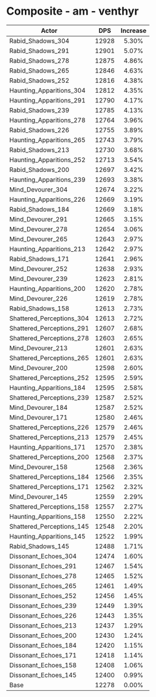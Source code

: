# Composite - am - venthyr
| Actor | DPS | Increase |
|---|:---:|:---:|
|Rabid_Shadows_304|12928|5.30%|
|Rabid_Shadows_291|12901|5.07%|
|Rabid_Shadows_278|12875|4.86%|
|Rabid_Shadows_265|12846|4.63%|
|Rabid_Shadows_252|12816|4.38%|
|Haunting_Apparitions_304|12812|4.35%|
|Haunting_Apparitions_291|12790|4.17%|
|Rabid_Shadows_239|12785|4.13%|
|Haunting_Apparitions_278|12764|3.96%|
|Rabid_Shadows_226|12755|3.89%|
|Haunting_Apparitions_265|12743|3.79%|
|Rabid_Shadows_213|12730|3.68%|
|Haunting_Apparitions_252|12713|3.54%|
|Rabid_Shadows_200|12697|3.42%|
|Haunting_Apparitions_239|12693|3.38%|
|Mind_Devourer_304|12674|3.22%|
|Haunting_Apparitions_226|12669|3.19%|
|Rabid_Shadows_184|12669|3.18%|
|Mind_Devourer_291|12665|3.15%|
|Mind_Devourer_278|12654|3.06%|
|Mind_Devourer_265|12643|2.97%|
|Haunting_Apparitions_213|12642|2.97%|
|Rabid_Shadows_171|12641|2.96%|
|Mind_Devourer_252|12638|2.93%|
|Mind_Devourer_239|12623|2.81%|
|Haunting_Apparitions_200|12620|2.78%|
|Mind_Devourer_226|12619|2.78%|
|Rabid_Shadows_158|12613|2.73%|
|Shattered_Perceptions_304|12613|2.72%|
|Shattered_Perceptions_291|12607|2.68%|
|Shattered_Perceptions_278|12603|2.65%|
|Mind_Devourer_213|12601|2.63%|
|Shattered_Perceptions_265|12601|2.63%|
|Mind_Devourer_200|12598|2.60%|
|Shattered_Perceptions_252|12595|2.59%|
|Haunting_Apparitions_184|12595|2.58%|
|Shattered_Perceptions_239|12587|2.52%|
|Mind_Devourer_184|12587|2.52%|
|Mind_Devourer_171|12580|2.46%|
|Shattered_Perceptions_226|12579|2.46%|
|Shattered_Perceptions_213|12579|2.45%|
|Haunting_Apparitions_171|12570|2.38%|
|Shattered_Perceptions_200|12568|2.37%|
|Mind_Devourer_158|12568|2.36%|
|Shattered_Perceptions_184|12566|2.35%|
|Shattered_Perceptions_171|12562|2.32%|
|Mind_Devourer_145|12559|2.29%|
|Shattered_Perceptions_158|12557|2.27%|
|Haunting_Apparitions_158|12550|2.22%|
|Shattered_Perceptions_145|12548|2.20%|
|Haunting_Apparitions_145|12522|1.99%|
|Rabid_Shadows_145|12488|1.71%|
|Dissonant_Echoes_304|12474|1.60%|
|Dissonant_Echoes_291|12467|1.54%|
|Dissonant_Echoes_278|12465|1.52%|
|Dissonant_Echoes_265|12461|1.49%|
|Dissonant_Echoes_252|12456|1.45%|
|Dissonant_Echoes_239|12449|1.39%|
|Dissonant_Echoes_226|12443|1.35%|
|Dissonant_Echoes_213|12437|1.29%|
|Dissonant_Echoes_200|12430|1.24%|
|Dissonant_Echoes_184|12420|1.15%|
|Dissonant_Echoes_171|12418|1.14%|
|Dissonant_Echoes_158|12408|1.06%|
|Dissonant_Echoes_145|12400|0.99%|
|Base|12278|0.00%|
